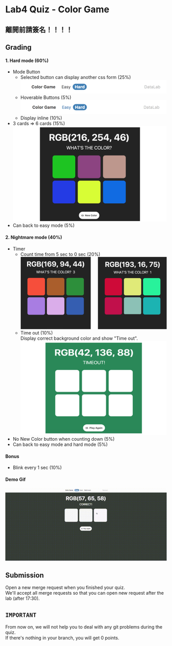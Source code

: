 # Lab4 Quiz - Color Game

## 離開前請簽名！！！！

## Grading
#### 1. Hard mode <b>(60%)</b>
* Mode Button
    * Selected button can display another css form (25%) <br/>
    ![Mode button](img/modeBut.png)
    * Hoverable Buttons (5%) <br/>
    ![Mode button hover](img/modeButHover.png)
    * Display inline (10%)
* 3 cards => 6 cards (15%)
![Mode button hover](img/6cards.png)
* Can back to easy mode (5%)

#### 2. Nightmare mode <b>(40%)</b>
* Timer
    * Count time from 5 sec to 0 sec (20%)
    ![Count time](img/count.png)
    * Time out (10%) <br/>
    Display correct background color and show "Time out".
    ![Time out](img/timeOut.png)
* No New Color button when counting down (5%)
* Can back to easy mode and hard mode (5%)

#### Bonus
* Blink every 1 sec (10%)

#### Demo Gif
![](demo.gif)

## Submission
Open a new merge request when you finished your quiz. <br />
We'll accept all merge requests so that you can open new request after the lab (after 17:30).<br />

## `IMPORTANT`<br />
From now on, we will not help you to deal with any git problems during the quiz.<br />
If there's nothing in your branch, you will get 0 points.
